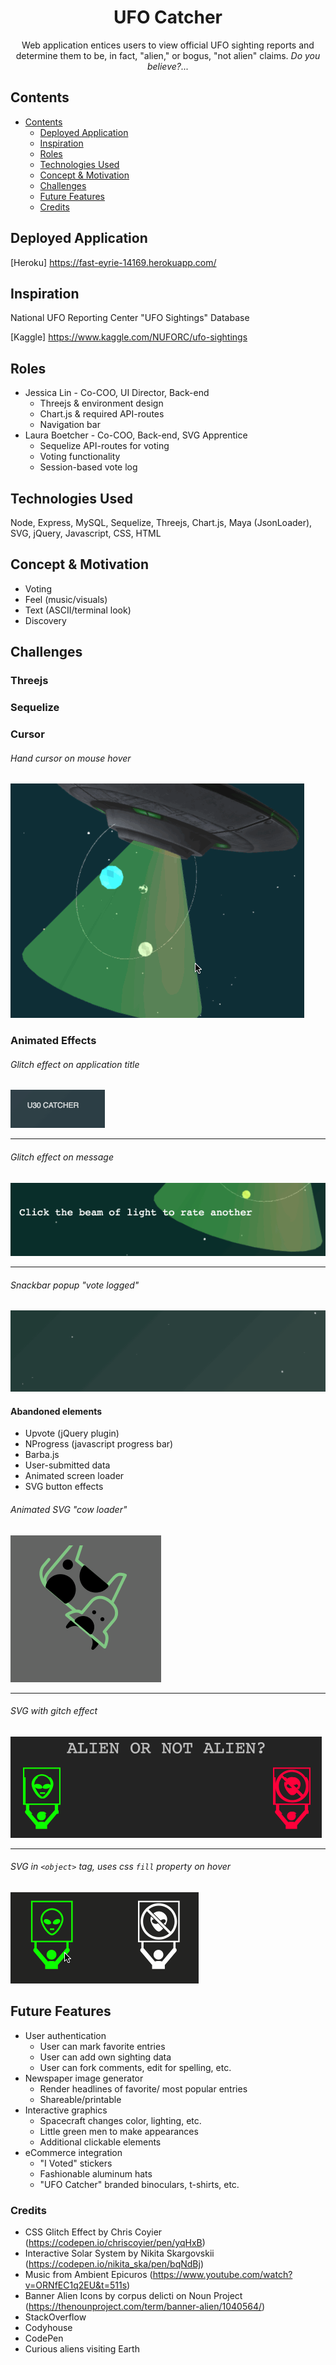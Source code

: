 <!-- Application Name -->
<h1 align="center">UFO Catcher</h1>

<!-- App Description -->
<div align="center">Web application entices users to view official UFO sighting reports and determine them to be, in fact, "alien," or bogus, "not alien" claims. <em>Do you believe?...</em></div>


## Contents
  - [Contents](#contents)
    - [Deployed Application](#deployed-application)
    - [Inspiration](#inspiration)
    - [Roles](#roles)
    - [Technologies Used](#technologies-used)
    - [Concept & Motivation](#concept-motivation)
    - [Challenges](#challenges)
    - [Future Features](#future-features)
    - [Credits](#credits)



## Deployed Application
[Heroku] https://fast-eyrie-14169.herokuapp.com/



## Inspiration
National UFO Reporting Center "UFO Sightings" Database

[Kaggle] https://www.kaggle.com/NUFORC/ufo-sightings



## Roles
  * Jessica Lin - Co-COO, UI Director, Back-end
    * Threejs & environment design
    * Chart.js & required API-routes
    * Navigation bar
  * Laura Boetcher - Co-COO, Back-end, SVG Apprentice
    * Sequelize API-routes for voting
    * Voting functionality
    * Session-based vote log



## Technologies Used
  Node, Express, MySQL, Sequelize, Threejs, Chart.js, Maya (JsonLoader), SVG, jQuery, Javascript, CSS, HTML



## Concept & Motivation
  * Voting
    <!-- * Laura -->
  * Feel (music/visuals)
    <!-- * Jess -->
  * Text (ASCII/terminal look)
    <!-- * Laura -->
  * Discovery
    <!-- * Jess -->



## Challenges

### Threejs


### Sequelize


### Cursor
  ###### Hand cursor on mouse hover
  ![light-cursor](screenshots/light_cursor.gif)

### Animated Effects
  ###### Glitch effect on application title
  ![title-glitch](screenshots/title_glitch.gif)
  ***
  ###### Glitch effect on message
  ![subtitle-glitch](screenshots/subtitle_glitch.gif)
  ***
  ###### Snackbar popup "vote logged"
  ![entry-logged](screenshots/entry_logged.gif)



#### Abandoned elements
  * Upvote (jQuery plugin)
  * NProgress (javascript progress bar)
  * Barba.js
  * User-submitted data
  * Animated screen loader
  * SVG button effects

  ###### Animated SVG "cow loader"
  ![dizzy-cow](screenshots/dizzy_cow.gif)
  ***

  ###### SVG with gitch effect
  ![svg-glitch](screenshots/svg_glitch.gif)
  ***
  
  ###### SVG in `<object>` tag, uses css `fill` property on hover
  ![button-hover-test](screenshots/button_hover.gif)



## Future Features
  * User authentication
    * User can mark favorite entries
    * User can add own sighting data
    * User can fork comments, edit for spelling, etc.
  * Newspaper image generator
    * Render headlines of favorite/ most popular entries
    * Shareable/printable
  * Interactive graphics
    * Spacecraft changes color, lighting, etc.
    * Little green men to make appearances
    * Additional clickable elements
  * eCommerce integration
    * "I Voted" stickers
    * Fashionable aluminum hats
    * "UFO Catcher" branded binoculars, t-shirts, etc.



### Credits
  * CSS Glitch Effect by Chris Coyier (https://codepen.io/chriscoyier/pen/yqHxB)
  * Interactive Solar System by  Nikita Skargovskii (https://codepen.io/nikita_ska/pen/bqNdBj)
  * Music from Ambient Epicuros (https://www.youtube.com/watch?v=ORNfEC1q2EU&t=511s)
  * Banner Alien Icons by corpus delicti on Noun Project (https://thenounproject.com/term/banner-alien/1040564/)
  * StackOverflow
  * Codyhouse
  * CodePen
  * Curious aliens visiting Earth
